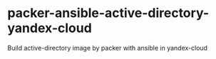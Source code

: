 # packer-ansible-active-directory-yandex-cloud
Build active-directory image by packer with ansible in yandex-cloud
